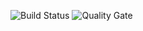 ![Build Status](https://travis-ci.org/pociot/accounting-frontend.svg?branch=master)
![Quality Gate](https://sonarcloud.io/api/project_badges/measure?project=pociot_accounting-frontend&metric=alert_status)
